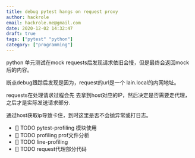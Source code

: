 ```yaml
---
title: debug pytest hangs on request proxy
author: hackrole
email: hackrole.me@gmail.com
date: 2020-12-02 14:32:47
draft: true
tags: ["pytest" "python"]
category: ["programming"]
---
```



python 单元测试在mock requests后发现请求依旧会慢，但是最终会返回mock后的内容。

断点debug跟踪后发现是因为，request的url是一个 lain.local的内网地址。

requests在处理请求过程会先 去拿到host对应的IP，然后决定是否需要走代理，之后才是实际发送请求部分.

通过host获取ip导致卡住，到时这里是否不会抛异常或打日志。


- [] TODO pytest-profiling 模块使用
- [] TODO profiling prof文件分析
- [] TODO line-profiling
- [] TODO request代理部分代码

